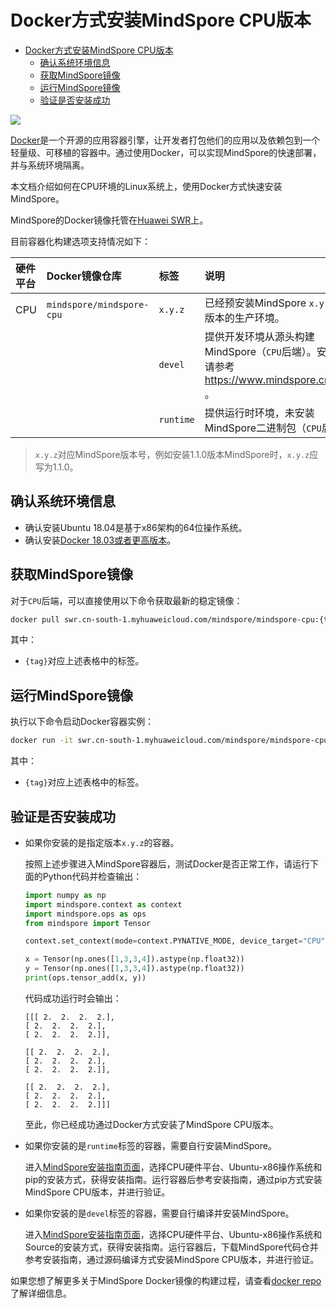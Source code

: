 # Docker方式安装MindSpore CPU版本

<!-- TOC -->

- [Docker方式安装MindSpore CPU版本](#docker方式安装mindspore-cpu版本)
    - [确认系统环境信息](#确认系统环境信息)
    - [获取MindSpore镜像](#获取mindspore镜像)
    - [运行MindSpore镜像](#运行mindspore镜像)
    - [验证是否安装成功](#验证是否安装成功)

<!-- /TOC -->

<a href="https://gitee.com/mindspore/docs/blob/master/install/mindspore_cpu_install_docker.md" target="_blank"><img src="https://gitee.com/mindspore/docs/raw/master/resource/_static/logo_source.png"></a>

[Docker](https://docs.docker.com/get-docker/)是一个开源的应用容器引擎，让开发者打包他们的应用以及依赖包到一个轻量级、可移植的容器中。通过使用Docker，可以实现MindSpore的快速部署，并与系统环境隔离。

本文档介绍如何在CPU环境的Linux系统上，使用Docker方式快速安装MindSpore。

MindSpore的Docker镜像托管在[Huawei SWR](https://support.huaweicloud.com/swr/index.html)上。

目前容器化构建选项支持情况如下：

| 硬件平台   | Docker镜像仓库                | 标签                       | 说明                                       |
| :----- | :------------------------ | :----------------------- | :--------------------------------------- |
| CPU    | `mindspore/mindspore-cpu` | `x.y.z`                  | 已经预安装MindSpore `x.y.z` CPU版本的生产环境。       |
|        |                           | `devel`                  | 提供开发环境从源头构建MindSpore（`CPU`后端）。安装详情请参考<https://www.mindspore.cn/install> 。 |
|        |                           | `runtime`                | 提供运行时环境，未安装MindSpore二进制包（`CPU`后端）。         |

> `x.y.z`对应MindSpore版本号，例如安装1.1.0版本MindSpore时，`x.y.z`应写为1.1.0。

## 确认系统环境信息

- 确认安装Ubuntu 18.04是基于x86架构的64位操作系统。
- 确认安装[Docker 18.03或者更高版本](https://docs.docker.com/get-docker/)。

## 获取MindSpore镜像

对于`CPU`后端，可以直接使用以下命令获取最新的稳定镜像：

```bash
docker pull swr.cn-south-1.myhuaweicloud.com/mindspore/mindspore-cpu:{tag}
```

其中：

- `{tag}`对应上述表格中的标签。

## 运行MindSpore镜像

执行以下命令启动Docker容器实例：

```bash
docker run -it swr.cn-south-1.myhuaweicloud.com/mindspore/mindspore-cpu:{tag} /bin/bash
```

其中：

- `{tag}`对应上述表格中的标签。

## 验证是否安装成功

- 如果你安装的是指定版本`x.y.z`的容器。

    按照上述步骤进入MindSpore容器后，测试Docker是否正常工作，请运行下面的Python代码并检查输出：

    ```python
    import numpy as np
    import mindspore.context as context
    import mindspore.ops as ops
    from mindspore import Tensor

    context.set_context(mode=context.PYNATIVE_MODE, device_target="CPU")

    x = Tensor(np.ones([1,3,3,4]).astype(np.float32))
    y = Tensor(np.ones([1,3,3,4]).astype(np.float32))
    print(ops.tensor_add(x, y))
    ```

    代码成功运行时会输出：

    ```text
    [[[ 2.  2.  2.  2.],
    [ 2.  2.  2.  2.],
    [ 2.  2.  2.  2.]],

    [[ 2.  2.  2.  2.],
    [ 2.  2.  2.  2.],
    [ 2.  2.  2.  2.]],

    [[ 2.  2.  2.  2.],
    [ 2.  2.  2.  2.],
    [ 2.  2.  2.  2.]]]
    ```

    至此，你已经成功通过Docker方式安装了MindSpore CPU版本。

- 如果你安装的是`runtime`标签的容器，需要自行安装MindSpore。

    进入[MindSpore安装指南页面](https://www.mindspore.cn/install)，选择CPU硬件平台、Ubuntu-x86操作系统和pip的安装方式，获得安装指南。运行容器后参考安装指南，通过pip方式安装MindSpore CPU版本，并进行验证。

- 如果你安装的是`devel`标签的容器，需要自行编译并安装MindSpore。

    进入[MindSpore安装指南页面](https://www.mindspore.cn/install)，选择CPU硬件平台、Ubuntu-x86操作系统和Source的安装方式，获得安装指南。运行容器后，下载MindSpore代码仓并参考安装指南，通过源码编译方式安装MindSpore CPU版本，并进行验证。

如果您想了解更多关于MindSpore Docker镜像的构建过程，请查看[docker repo](https://gitee.com/mindspore/mindspore/blob/master/docker/README.md)了解详细信息。
